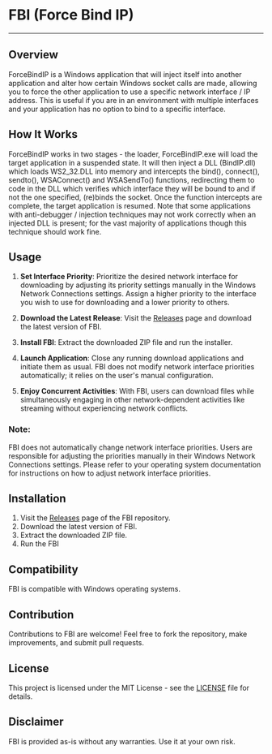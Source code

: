 # FBI (Force Bind IP)

---

## Overview

ForceBindIP is a Windows application that will inject itself into another application and alter how certain Windows socket calls are made, allowing you to force the other application to use a specific network interface / IP address. This is useful if you are in an environment with multiple interfaces and your application has no option to bind to a specific interface.

## How It Works

ForceBindIP works in two stages - the loader, ForceBindIP.exe will load the target application in a suspended state. It will then inject a DLL (BindIP.dll) which loads WS2_32.DLL into memory and intercepts the bind(), connect(), sendto(), WSAConnect() and WSASendTo() functions, redirecting them to code in the DLL which verifies which interface they will be bound to and if not the one specified, (re)binds the socket. Once the function intercepts are complete, the target application is resumed. Note that some applications with anti-debugger / injection techniques may not work correctly when an injected DLL is present; for the vast majority of applications though this technique should work fine.

## Usage

1. **Set Interface Priority**: Prioritize the desired network interface for downloading by adjusting its priority settings manually in the Windows Network Connections settings. Assign a higher priority to the interface you wish to use for downloading and a lower priority to others.

2. **Download the Latest Release**: Visit the [Releases](https://github.com/saeedkhatami/FBI/releases) page and download the latest version of FBI.

3. **Install FBI**: Extract the downloaded ZIP file and run the installer.

4. **Launch Application**: Close any running download applications and initiate them as usual. FBI does not modify network interface priorities automatically; it relies on the user's manual configuration.

5. **Enjoy Concurrent Activities**: With FBI, users can download files while simultaneously engaging in other network-dependent activities like streaming without experiencing network conflicts.

### Note:

FBI does not automatically change network interface priorities. Users are responsible for adjusting the priorities manually in their Windows Network Connections settings. Please refer to your operating system documentation for instructions on how to adjust network interface priorities.

## Installation

1. Visit the [Releases](https://github.com/saeedkhatami/FBI/releases) page of the FBI repository.
2. Download the latest version of FBI.
3. Extract the downloaded ZIP file.
4. Run the FBI

## Compatibility

FBI is compatible with Windows operating systems.

## Contribution

Contributions to FBI are welcome! Feel free to fork the repository, make improvements, and submit pull requests.

## License

This project is licensed under the MIT License - see the [LICENSE](LICENSE) file for details.

## Disclaimer

FBI is provided as-is without any warranties. Use it at your own risk.
